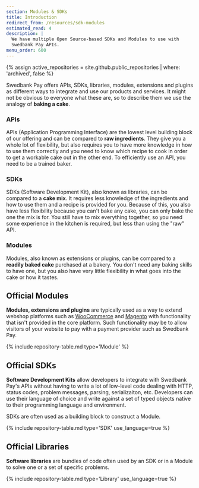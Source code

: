 ```yaml
---
section: Modules & SDKs
title: Introduction
redirect_from: /resources/sdk-modules
estimated_read: 4
description: |
  We have multiple Open Source-based SDKs and Modules to use with
  Swedbank Pay APIs.
menu_order: 600
---
```


{% assign active_repositories = site.github.public_repositories | where: 'archived', false %}

Swedbank Pay offers APIs, SDKs, libraries, modules, extensions and plugins as
different ways to integrate and use our products and services. It might not
be obvious to everyone what these are, so to describe them we use the analogy
of **baking a cake**.

### APIs

APIs (Application Programming Interface) are the lowest level building block of
our offering and can be compared to **raw ingredients**. They give you a whole
lot of flexibility, but also requires you to have more knowledge in how to use
them correctly and you need to know which recipe to cook in order to get a
workable cake out in the other end. To efficiently use an API, you need to be
a trained baker.

### SDKs

SDKs (Software Development Kit), also known as libraries, can be compared to
a **cake mix**. It requires less knowledge of the ingredients and how to use
them and a recipe is provided for you. Because of this, you also have less
flexibility because you can't bake any cake, you can only bake the one the mix
is for. You still have to mix everything together, so you need some experience
in the kitchen is required, but less than using the "raw" API.

### Modules

Modules, also known as extensions or plugins, can be compared to a **readily
baked cake** purchased at a bakery. You don't need any baking skills to have
one, but you also have very little flexibility in what goes into the cake or
how it tastes.

## Official Modules

**Modules, extensions and plugins** are typically used as a way to extend
webshop platforms such as [WooCommerce][woocommerce] and [Magento][magento] with
functionality that isn't provided in the core platform. Such functionality may
be to allow visitors of your website to pay with a payment provider such as
Swedbank Pay.

{% include repository-table.md type='Module' %}

## Official SDKs

**Software Development Kits** allow developers to integrate with Swedbank Pay's
APIs without having to write a lot of low-level code dealing with HTTP, status
codes, problem messages, parsing, serializaiton, etc. Developers can use their
language of choice and write against a set of typed objects native to their
programming language and environment.

SDKs are often used as a building block to construct a Module.

{% include repository-table.md type='SDK' use_language=true %}

## Official Libraries

**Software libraries** are bundles of code often used by an SDK or in a Module
to solve one or a set of specific problems.

{% include repository-table.md type='Library' use_language=true %}

[woocommerce]: https://woocommerce.com/
[magento]: https://magento.com/
[bjerkio-swedbank-pay-js]: https://github.com/SwedbankPay/swedbank-pay-sdk-js

